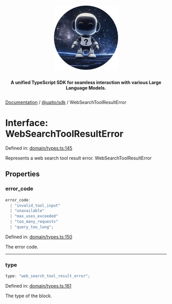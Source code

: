 <div style="display:flex; flex-direction:column; align-items:center;">
<p align="center">
  <img src="../UAITO.png" alt="UAITO Logo" width="200"/>
</p>

<p align="center">
  <strong>A unified TypeScript SDK for seamless interaction with various Large Language Models.</strong>
</p>
</div>

[Documentation](README.md) / [@uaito/sdk](@uaito.sdk.md) / WebSearchToolResultError

# Interface: WebSearchToolResultError

Defined in: [domain/types.ts:145](https://github.com/elribonazo/uaito/blob/43e51fd5de833da3eaf6272814a790a6205b5df9/packages/sdk/src/domain/types.ts#L145)

Represents a web search tool result error.
 WebSearchToolResultError

## Properties

### error\_code

```ts
error_code: 
  | "invalid_tool_input"
  | "unavailable"
  | "max_uses_exceeded"
  | "too_many_requests"
  | "query_too_long";
```

Defined in: [domain/types.ts:150](https://github.com/elribonazo/uaito/blob/43e51fd5de833da3eaf6272814a790a6205b5df9/packages/sdk/src/domain/types.ts#L150)

The error code.

***

### type

```ts
type: "web_search_tool_result_error";
```

Defined in: [domain/types.ts:161](https://github.com/elribonazo/uaito/blob/43e51fd5de833da3eaf6272814a790a6205b5df9/packages/sdk/src/domain/types.ts#L161)

The type of the block.
